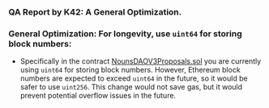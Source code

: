 ### QA Report by K42: A General Optimization. 

### General Optimization: For longevity, use ``uint64`` for storing block numbers: 

- Specifically in the contract [NounsDAOV3Proposals.sol](https://github.com/nounsDAO/nouns-monorepo/blob/718211e063d511eeda1084710f6a682955e80dcb/packages/nouns-contracts/contracts/governance/NounsDAOV3Proposals.sol) you are currently using ``uint64`` for storing block numbers. However, Ethereum block numbers are expected to exceed ``uint64`` in the future, so it would be safer to use ``uint256``. This change would not save gas, but it would prevent potential overflow issues in the future.

